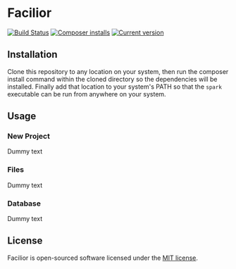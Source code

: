 <p>
	<h1>Facilior</h1>
</p>

<p>
	<a href="https://travis-ci.org/nolotz/facilior"><img src="https://travis-ci.org/nolotz/facilior.svg" alt="Build Status"></a>
	<a href="https://packagist.org/packages/neusta/facilior"><img src="https://img.shields.io/packagist/dt/neusta/facilior.svg" alt="Composer installs" /></a>
	<a href="https://packagist.org/packages/neusta/facilior"><img src="https://img.shields.io/packagist/v/neusta/facilior.svg?maxAge=2592000" alt="Current version" /></a>
</p>

## Installation

Clone this repository to any location on your system, then run the composer install command within the cloned directory so the dependencies will be installed. 
Finally add that location to your system's PATH so that the ` spark ` executable can be run from anywhere on your system.

## Usage

### New Project

Dummy text

### Files

Dummy text

### Database

Dummy text

## License

Facilior is open-sourced software licensed under the [MIT license](http://opensource.org/licenses/MIT).


